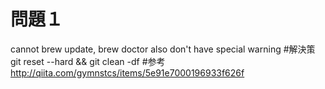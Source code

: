 # 問題１
cannot brew update, brew doctor also don't have special warning
#解決策
    git reset --hard && git clean -df
#参考
http://qiita.com/gymnstcs/items/5e91e7000196933f626f

